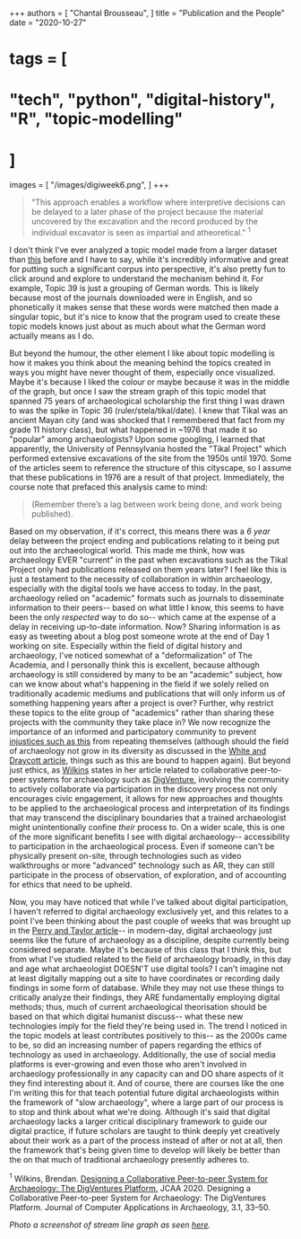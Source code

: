 +++
authors = [
    "Chantal Brousseau",
]
title = "Publication and the People"
date = "2020-10-27"
# tags = [
#     "tech", "python", "digital-history", "R", "topic-modelling"
# ]
images = [
"/images/digiweek6.png",
]
+++

> "This approach enables a workflow where interpretive decisions can be delayed to a later phase of the project because the material uncovered by the excavation and the record produced by the individual excavator is seen as impartial and atheoretical." <sup>1<sup>

I don't think I've ever analyzed a topic model made from a larger dataset than [this](https://shawngraham.github.io/archae-topic-models/20000/#) before and I have to say, while it's incredibly informative and great for putting such a significant corpus into perspective, it's also pretty fun to click around and explore to understand the mechanism behind it. For example, Topic 39 is just a grouping of German words. This is likely because most of the journals downloaded were in English, and so phonetically it makes sense that these words were matched then made a singular topic, but it's nice to know that the program used to create these topic models knows just about as much about what the German word actually means as I do.

But beyond the humour, the other element I like about topic modelling is how it makes you think about the meaning behind the topics created in ways you might have never thought of them, especially once visualized. Maybe it's because I liked the colour or maybe because it was in the middle of the graph, but once I saw the stream graph of this topic model that spanned 75 years of archaeological scholarship the first thing I was drawn to was the spike in Topic 36 (ruler/stela/tikal/date). I knew that Tikal was an ancient Mayan city (and was shocked that I remembered that fact from my grade 11 history class), but what happened in ~1976 that made it so "popular" among archaeologists? Upon some googling, I learned that apparently, the University of Pennsylvania hosted the "Tikal Project" which performed extensive excavations of the site from the 1950s until 1970. Some of the articles seem to reference the structure of this cityscape, so I assume that these publications in 1976 are a result of that project. Immediately, the course note that prefaced this analysis came to mind:

  > (Remember there’s a lag between work being done, and work being published).

Based on my observation, if it's correct, this means there was a *6 year* delay between the project ending and publications relating to it being put out into the archaeological world. This made me think, how was archaeology EVER "current" in the past when excavations such as the Tikal Project only had publications released on them years later? I feel like this is just a testament to the necessity of collaboration in within archaeology, especially with the digital tools we have access to today. In the past, archaeology relied on "academic" formats such as journals to disseminate information to their peers-- based on what little I know, this seems to have been the only *respected* way to do so-- which came at the expense of a delay in receiving up-to-date information. Now? Sharing information is as easy as tweeting about a blog post someone wrote at the end of Day 1 working on site. Especially within the field of digital history and archaeology, I've noticed somewhat of a "deformalization" of The Academia, and I personally think this is excellent, because although archaeology is still considered by many to be an "academic" subject, how can we know about what's happening in the field if we solely relied on traditionally academic mediums and publications that will only inform us of something happening years after a project is over? Further, why restrict these topics to the elite group of "academics" rather than sharing these projects with the community they take place in? We now recognize the importance of an informed and participatory community to prevent [injustices such as this](https://www.washingtonpost.com/local/virginia-politics/headstones-black-cemetery-potomac-river/2020/10/25/3586f0d4-0d7a-11eb-8074-0e943a91bf08_story.html) from repeating themselves (although should the field of archaeology not grow in its diversity as discussed in the [White and Draycott article](https://www.sapiens.org/archaeology/archaeology-diversity/), things such as this are bound to happen again). But beyond just ethics, as [Wilkins](http://doi.org/10.5334/jcaa.34) states in her article related to collaborative peer-to-peer systems for archaeology such as [DigVenture](https://digventures.com/), involving the community to actively collaborate via participation in the discovery process not only encourages civic engagement, it allows for new approaches and thoughts to be applied to the archaeological process and interpretation of its findings that may transcend the disciplinary boundaries that a trained archaeologist might unintentionally confine *their* process to. On a wider scale, this is one of the more significant benefits I see with digital archaeology-- accessibility to participation in the archaeological process. Even if someone can't be physically present on-site, through technologies such as video walkthroughs or more "advanced" technology such as AR, they can still participate in the process of observation, of exploration, and of accounting for ethics that need to be upheld.

Now, you may have noticed that while I've talked about digital participation, I haven't referred to digital archaeology exclusively yet, and this relates to a point I've been thinking about the past couple of weeks that was brought up in the [Perry and Taylor article](https://digiarch.netlify.app/data/Theorising_the_Digital_A_Call_to_Action.pdf)-- in modern-day, digital archaeology just seems like the future of archaeology as a discipline, despite currently being considered separate. Maybe it's because of this class that I think this, but from what I've studied related to the field of archaeology broadly, in this day and age what archaeologist DOESN'T use digital tools? I can't imagine not at least digitally mapping out a site to have coordinates or recording daily findings in some form of database. While they may not use these things to critically analyze their findings, they ARE fundamentally employing digital methods; thus, much of current archaeological theorisation should be based on that which digital humanist discuss-- what these new technologies imply for the field they're being used in. The trend I noticed in the topic models at least contributes positively to this-- as the 2000s came to be, so did an increasing number of papers regarding the ethics of technology as used in archaeology. Additionally, the use of social media platforms is ever-growing and even those who aren't involved in archaeology professionally in any capacity can and DO share aspects of it they find interesting about it. And of course, there are courses like the one I'm writing this for that teach potential future digital archaeologists within the framework of "slow archaeology", where a large part of our process is to stop and think about what we're doing. Although it's said that digital archaeology lacks a larger critical disciplinary framework to guide our digital practice, if future scholars are taught to think deeply yet creatively about their work as a part of the process instead of after or not at all, then the framework that's being given time to develop will likely be better than the on that much of traditional archaeology presently adheres to.

<sup>1</sup> Wilkins, Brendan. [Designing a Collaborative Peer-to-peer System for Archaeology: The DigVentures Platform.](http://doi.org/10.5334/jcaa.34) JCAA 2020. Designing a Collaborative Peer-to-peer System for Archaeology: The DigVentures Platform. Journal of Computer Applications in Archaeology, 3.1, 33–50.

*Photo a screenshot of stream line graph as seen [here](https://shawngraham.github.io/archae-topic-models/20000/#/model/yearly).*
